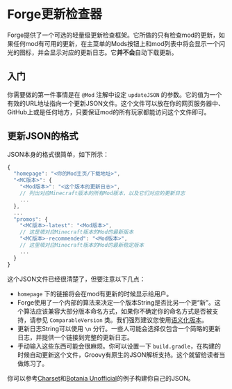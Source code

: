 Forge更新检查器
=============

Forge提供了一个可选的轻量级更新检查框架。它所做的只有检查mod的更新，如果任何mod有可用的更新，在主菜单的Mods按钮上和mod列表中将会显示一个闪光的图标，并会显示对应的更新日志。它**并不会**自动下载更新。

入门
------

你需要做的第一件事情是在 `@Mod` 注解中设定 `updateJSON` 的参数。它的值为一个有效的URL地址指向一个更新JSON文件。这个文件可以放在你的网页服务器中、GitHub上或是任何地方，只要保证mod的所有玩家都能访问这个文件即可。

更新JSON的格式
-----------------------

JSON本身的格式很简单，如下所示：

```javascript
{
  "homepage": "<你的Mod主页/下载地址>",
  "<MC版本>": {
    "<Mod版本>": "<这个版本的更新日志>", 
    // 列出对应Minecraft版本的所有Mod版本，以及它们对应的更新日志
    ...
  },
  ...
  "promos": {
    "<MC版本>-latest": "<Mod版本>",
    // 这是填对应Minecraft版本的Mod的最新版本
    "<MC版本>-recommended": "<Mod版本>",
    // 这里填对应Minecraft版本的Mod的最新稳定版本
    ...
  }
}
```

这个JSON文件已经很清楚了，但要注意以下几点：

- `homepage` 下的链接将会在mod有更新的时候显示给用户。
- Forge使用了一个内部的算法来决定一个版本String是否比另一个更“新”。这个算法应该兼容大部分版本命名方式，如果你不确定你的命名方式是否被支持，请参见 `ComparableVersion` 类。我们强烈建议您使用[语义化版本](http://semver.org/)。
- 更新日志String可以使用 `\n` 分行。一些人可能会选择仅包含一个简略的更新日志，并提供一个链接到完整的更新日志。
- 手动输入这些东西可能会很麻烦。你可以设置一下 `build.gradle`，在构建的时候自动更新这个文件，Groovy有原生的JSON解析支持。这个就留给读者当做练习了。
 
你可以参考[Charset](https://gist.githubusercontent.com/Meow-J/fe740e287c2881d3bf2341a62a7ce770/raw/bf829cdefc84344d86d1922e2667778112b845b1/update.json)和[Botania Unofficial](https://gist.githubusercontent.com/Meow-J/1299068c775c2b174632534a18b65fb8/raw/42c578cf2303aa76d8900f5fdc6366122549d2a8/update.json)的例子构建你自己的JSON。

